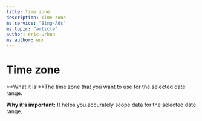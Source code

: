 ```yaml
---
title: Time zone
description: Time zone
ms.service: "Bing-Ads"
ms.topic: "article"
author: eric-urban
ms.author: eur
---
```


# Time zone

**What it is:**The time zone that you want to use for the selected date range.

**Why it’s important:**    It helps you accurately scope data for the selected date range.


